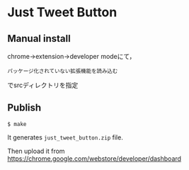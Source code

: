 # Just Tweet Button

## Manual install
chrome->extension->developer modeにて，
```
パッケージ化されていない拡張機能を読み込む
```
でsrcディレクトリを指定

## Publish

```console
$ make
```

It generates `just_tweet_button.zip` file.

Then upload it from https://chrome.google.com/webstore/developer/dashboard
